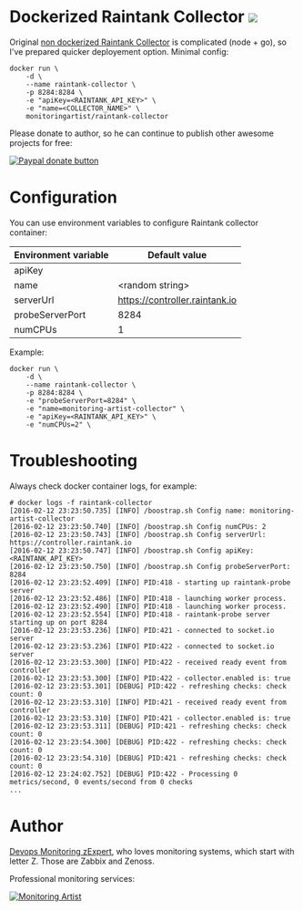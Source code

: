 Dockerized Raintank Collector [![](https://badge.imagelayers.io/monitoringartist/raintank-collector:latest.svg)](https://imagelayers.io/?images=monitoringartist/raintank-collector:latest)
=============================

Original [non dockerized Raintank Collector](https://github.com/raintank/raintank-collector)
is complicated (node + go), so I've prepared quicker deployement option. 
Minimal config:

```
docker run \
    -d \
    --name raintank-collector \
    -p 8284:8284 \
    -e "apiKey=<RAINTANK_API_KEY>" \
    -e "name=<COLLECTOR_NAME>" \
    monitoringartist/raintank-collector
```

Please donate to author, so he can continue to publish other awesome projects 
for free:

[![Paypal donate button](http://jangaraj.com/img/github-donate-button02.png)](https://www.paypal.com/cgi-bin/webscr?cmd=_s-xclick&hosted_button_id=8LB6J222WRUZ4)

Configuration
=============

You can use environment variables to configure Raintank collector container:

| Environment variable | Default value |
| -------------------- | ------------- |
| apiKey | |
| name | \<random string\> |
| serverUrl | https://controller.raintank.io |
| probeServerPort | 8284 |
| numCPUs | 1 |

Example:

```
docker run \
    -d \
    --name raintank-collector \
    -p 8284:8284 \
    -e "probeServerPort=8284" \
    -e "name=monitoring-artist-collector" \
    -e "apiKey=<RAINTANK_API_KEY>" \
    -e "numCPUs=2" \
```

Troubleshooting
===============

Always check docker container logs, for example:

```
# docker logs -f raintank-collector
[2016-02-12 23:23:50.735] [INFO] /boostrap.sh Config name: monitoring-artist-collector
[2016-02-12 23:23:50.740] [INFO] /boostrap.sh Config numCPUs: 2
[2016-02-12 23:23:50.743] [INFO] /boostrap.sh Config serverUrl: https://controller.raintank.io
[2016-02-12 23:23:50.747] [INFO] /boostrap.sh Config apiKey: <RAINTANK_API_KEY>
[2016-02-12 23:23:50.750] [INFO] /boostrap.sh Config probeServerPort: 8284
[2016-02-12 23:23:52.409] [INFO] PID:418 - starting up raintank-probe server
[2016-02-12 23:23:52.486] [INFO] PID:418 - launching worker process.
[2016-02-12 23:23:52.490] [INFO] PID:418 - launching worker process.
[2016-02-12 23:23:52.554] [INFO] PID:418 - raintank-probe server starting up on port 8284
[2016-02-12 23:23:53.236] [INFO] PID:421 - connected to socket.io server
[2016-02-12 23:23:53.236] [INFO] PID:422 - connected to socket.io server
[2016-02-12 23:23:53.300] [INFO] PID:422 - received ready event from controller
[2016-02-12 23:23:53.300] [INFO] PID:422 - collector.enabled is: true
[2016-02-12 23:23:53.301] [DEBUG] PID:422 - refreshing checks: check count: 0
[2016-02-12 23:23:53.310] [INFO] PID:421 - received ready event from controller
[2016-02-12 23:23:53.310] [INFO] PID:421 - collector.enabled is: true
[2016-02-12 23:23:53.311] [DEBUG] PID:421 - refreshing checks: check count: 0
[2016-02-12 23:23:54.300] [DEBUG] PID:422 - refreshing checks: check count: 0
[2016-02-12 23:23:54.310] [DEBUG] PID:421 - refreshing checks: check count: 0
[2016-02-12 23:24:02.752] [DEBUG] PID:422 - Processing 0 metrics/second, 0 events/second from 0 checks
...
```

Author
======

[Devops Monitoring zExpert](http://www.jangaraj.com 'DevOps / Docker / Kubernetes / Zabbix / Zenoss / Monitoring'), 
who loves monitoring systems, which start with letter Z. 
Those are Zabbix and Zenoss.

Professional monitoring services:

[![Monitoring Artist](http://monitoringartist.com/img/github-monitoring-artist-logo.jpg)](http://www.monitoringartist.com 'DevOps / Docker / Kubernetes / Zabbix / Zenoss / Monitoring')
